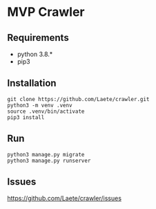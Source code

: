 # MVP Crawler

## Requirements
- python 3.8.*
- pip3

## Installation
```shell
git clone https://github.com/Laete/crawler.git
python3 -m venv .venv
source .venv/bin/activate
pip3 install
```

## Run
```shell
python3 manage.py migrate
python3 manage.py runserver
```

## Issues
https://github.com/Laete/crawler/issues
